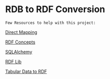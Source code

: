 # RDB to RDF Conversion

```
Few Resources to help with this project: 
```

[Direct Mapping](http://www.w3.org/TR/rdb-direct-mapping/)

[RDF Concepts](http://www.w3.org/TR/rdf11-concepts/)

[SQLAlchemy](http://www.sqlalchemy.org/)

[RDF Lib](https://rdflib.readthedocs.org/)

[Tabular Data to RDF](https://www.w3.org/TR/csv2rdf/)
